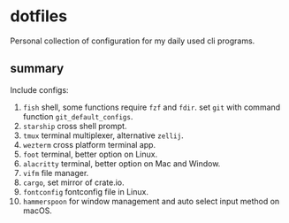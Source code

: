 # dotfiles

Personal collection of configuration for my daily used cli programs.

## summary

Include configs:

1. `fish` shell, some functions require `fzf` and `fdir`. set `git` with command function `git_default_configs`.
2. `starship` cross shell prompt.
3. `tmux` terminal multiplexer, alternative `zellij`.
4. `wezterm` cross platform terminal app.
5. `foot` terminal, better option on Linux.
6. `alacritty` terminal, better option on Mac and Window.
7. `vifm` file manager.
8. `cargo`, set mirror of crate.io.
9. `fontconfig` fontconfig file in Linux.
10. `hammerspoon` for window management and auto select input method on macOS.
